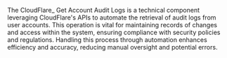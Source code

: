 The CloudFlare_ Get Account Audit Logs is a technical component leveraging CloudFlare's APIs to automate the retrieval of audit logs from user accounts. This operation is vital for maintaining records of changes and access within the system, ensuring compliance with security policies and regulations. Handling this process through automation enhances efficiency and accuracy, reducing manual oversight and potential errors.

